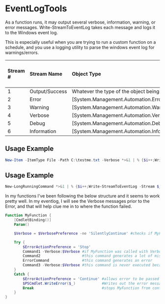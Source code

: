 # EventLogTools
As a function runs, it may output several verbose, information, warning, or error messages. 
Write-StreamToEventLog takes each message and logs it to the Windows event log.

This is especially useful when you are trying to run a custom function on a schedule, 
and you use a logging utility to parse the windows event log for warnings/errors.

| Stream # | Stream Name    | Object Type                                      | Resulting Windows Event Entry Type |
|:---------|:---------------|:-------------------------------------------------|:-----------------------------------|
| 1        | Output/Success | Whatever the type of the object being output is  | Information                        | 
| 2        | Error          | [System.Management.Automation.ErrorRecord]       | Error                              |
| 3        | Warning        | [System.Management.Automation.WarningRecord]     | Warning                            |
| 4        | Verbose        | [System.Management.Automation.VerboseRecord]     | Information                        |
| 5        | Debug          | [System.Management.Automation.DebugRecord]       | Information                        |
| 6        | Information    | [System.Management.Automation.InformationRecord] | Information                        |

## Usage Example
```powershell
New-Item -ItemType File -Path C:\testme.txt -Verbose *>&1 | % {$i++;Write-StreamToEventLog -Stream $_ -ID $i -Logname 'Application' -Source 'Powershell'}
```

## Usage Example
```powershell
New-LongRunningCommand *>&1 | % {$i++;Write-StreamToEventLog -Stream $_ -ID $i -Logname 'Application' -Source 'Powershell'}
```

In my functions I've been following the below structure and it seems to work pretty well.
In my eventlog, I will see the Verbose messages prior to the Error, and that will help clue me in to where the function failed.

```powershell
Function MyFunction {
    [CmdletBinding()]
    Param()

    $Verbose = $VerbosePreference -ne 'SilentlyContinue' #checks if MyFunction was called with Verbose switch

    Try {
        $ErrorActionPreference = 'Stop'
        Command1 -Verbose:$Verbose #if MyFunction was called with Verbose switch, we want verbose output from this as well
        Command2                   #this command generates a lot of misc verbose output, so we exclude it.
        ErrorCommand               #this command generates an error
        Command3 -Verbose:$Verbose #this command is never executed because of the above Error
    }
    Catch {
        $ErrorActionPreference = 'Continue' #allows error to be passed down the pipeline
        $PSCmdlet.WriteError($_)            #Writes out the error message from ErrorCommand
        Break                               #stops MyFunction from continuing
    }
}
```